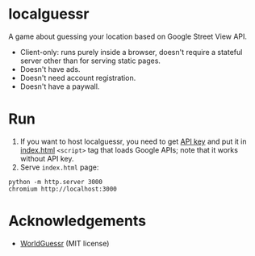 # localguessr

A game about guessing your location based on Google Street View API.

- Client-only: runs purely inside a browser, doesn't require a stateful server other than for serving static pages.
- Doesn't have ads.
- Doesn't need account registration.
- Doesn't have a paywall.

# Run
1) If you want to host localguessr, you need to get [API key](https://developers.google.com/maps/documentation/javascript/get-api-key) and put it in [index.html](./index.html) `<script>` tag that loads Google APIs; note that it works without API key. 
2) Serve `index.html` page:
```
python -m http.server 3000
chromium http://localhost:3000
```

# Acknowledgements
- [WorldGuessr](https://github.com/codergautam/worldguessr) (MIT license)
